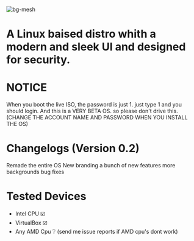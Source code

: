 ![bg-mesh](https://github.com/user-attachments/assets/95adbb07-3811-4941-9ea5-71a41acfc909)

# A Linux baised distro whith a modern and sleek UI and designed for security.

# NOTICE
When you boot the live ISO, the password is just 1. just type 1 and you should login.
And this is a VERY BETA OS. so please don't drive this. (CHANGE THE ACCOUNT NAME AND PASSWORD WHEN YOU INSTALL THE OS)

# Changelogs (Version 0.2)
Remade the entire OS
New branding
a bunch of new features
more backgrounds
bug fixes

# Tested Devices
- Intel CPU ☑️
- VirtualBox ☑️
- Any AMD Cpu ❔ (send me issue reports if AMD cpu's dont work)
